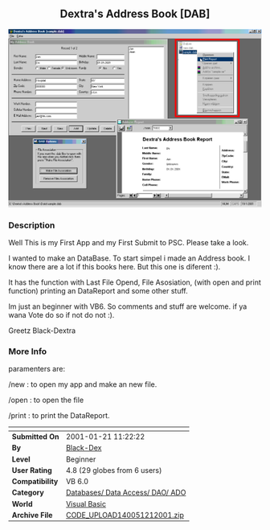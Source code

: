 ﻿<div align="center">

## Dextra's Address Book \[DAB\]

<img src="PIC20011191041168091.gif">
</div>

### Description

Well This is my First App and my First Submit to PSC. Please take a look.

I wanted to make an DataBase. To start simpel i made an Address book. I know there are a lot if this books here. But this one is diferent :).

It has the function with Last File Opend, File Asosiation, (with open and print function) printing an DataReport and some other stuff.

Im just an beginner with VB6. So comments and stuff are welcome. if ya wana Vote do so if not do not :).

Greetz Black-Dextra
 
### More Info
 
paramenters are:

/new : to open my app and make an new file.

/open <filename> : to open the file

/print <filename> : to print the DataReport.


<span>             |<span>
---                |---
**Submitted On**   |2001-01-21 11:22:22
**By**             |[Black\-Dex](https://github.com/Planet-Source-Code/PSCIndex/blob/master/ByAuthor/black-dex.md)
**Level**          |Beginner
**User Rating**    |4.8 (29 globes from 6 users)
**Compatibility**  |VB 6\.0
**Category**       |[Databases/ Data Access/ DAO/ ADO](https://github.com/Planet-Source-Code/PSCIndex/blob/master/ByCategory/databases-data-access-dao-ado__1-6.md)
**World**          |[Visual Basic](https://github.com/Planet-Source-Code/PSCIndex/blob/master/ByWorld/visual-basic.md)
**Archive File**   |[CODE\_UPLOAD140051212001\.zip](https://github.com/Planet-Source-Code/black-dex-dextra-s-address-book-dab__1-14534/archive/master.zip)








